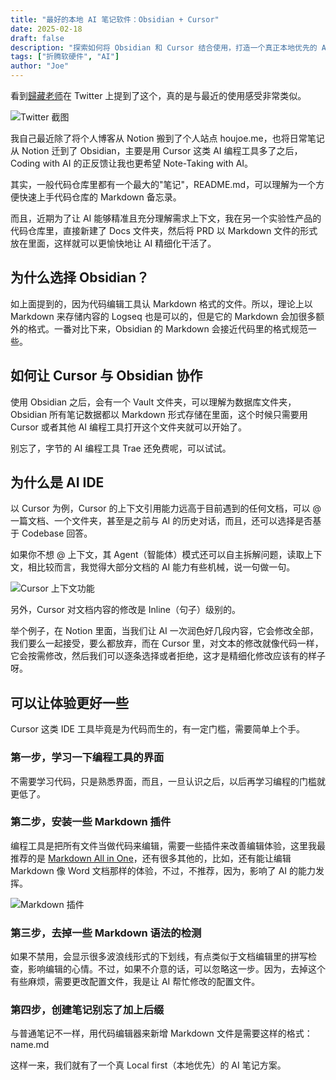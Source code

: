 ```yaml
---
title: "最好的本地 AI 笔记软件：Obsidian + Cursor"
date: 2025-02-18
draft: false
description: "探索如何将 Obsidian 和 Cursor 结合使用，打造一个真正本地优先的 AI 笔记解决方案"
tags: ["折腾软硬件", "AI"]
author: "Joe"
---
```


看到[歸藏老师](https://x.com/op7418/status/1891827233423012308)在 Twitter 上提到了这个，真的是与最近的使用感受非常类似。

![Twitter 截图](/images/posts/best-local-ai-note-taking-tools/twitter-screenshot.webp)

我自己最近除了将个人博客从 Notion 搬到了个人站点 houjoe.me，也将日常笔记从 Notion 迁到了 Obsidian，主要是用 Cursor 这类 AI 编程工具多了之后，Coding with AI 的正反馈让我也更希望 Note-Taking with AI。

其实，一般代码仓库里都有一个最大的"笔记"，README.md，可以理解为一个方便快速上手代码仓库的 Markdown 备忘录。

而且，近期为了让 AI 能够精准且充分理解需求上下文，我在另一个实验性产品的代码仓库里，直接新建了 Docs 文件夹，然后将 PRD 以 Markdown 文件的形式放在里面，这样就可以更愉快地让 AI 精细化干活了。

## 为什么选择 Obsidian？

如上面提到的，因为代码编辑工具认 Markdown 格式的文件。所以，理论上以 Markdown 来存储内容的 Logseq 也是可以的，但是它的 Markdown 会加很多额外的格式。一番对比下来，Obsidian 的 Markdown 会接近代码里的格式规范一些。

## 如何让 Cursor 与 Obsidian 协作

使用 Obsidian 之后，会有一个 Vault 文件夹，可以理解为数据库文件夹，Obsidian 所有笔记数据都以 Markdown 形式存储在里面，这个时候只需要用 Cursor 或者其他 AI 编程工具打开这个文件夹就可以开始了。

别忘了，字节的 AI 编程工具 Trae 还免费呢，可以试试。

## 为什么是 AI IDE

以 Cursor 为例，Cursor 的上下文引用能力远高于目前遇到的任何文档，可以 @ 一篇文档、一个文件夹，甚至是之前与 AI 的历史对话，而且，还可以选择是否基于 Codebase 回答。

如果你不想 @ 上下文，其 Agent（智能体）模式还可以自主拆解问题，读取上下文，相比较而言，我觉得大部分文档的 AI 能力有些机械，说一句做一句。

![Cursor 上下文功能](/images/posts/best-local-ai-note-taking-tools/cursor-context.webp)

另外，Cursor 对文档内容的修改是 Inline（句子）级别的。

举个例子，在 Notion 里面，当我们让 AI 一次润色好几段内容，它会修改全部，我们要么一起接受，要么都放弃，而在 Cursor 里，对文本的修改就像代码一样，它会按需修改，然后我们可以逐条选择或者拒绝，这才是精细化修改应该有的样子呀。

## 可以让体验更好一些

Cursor 这类 IDE 工具毕竟是为代码而生的，有一定门槛，需要简单上个手。

### 第一步，学习一下编程工具的界面

不需要学习代码，只是熟悉界面，而且，一旦认识之后，以后再学习编程的门槛就更低了。

### 第二步，安装一些 Markdown 插件

编程工具是把所有文件当做代码来编辑，需要一些插件来改善编辑体验，这里我最推荐的是 [Markdown All in One](https://marketplace.cursorapi.com/items?itemName=yzhang.markdown-all-in-one)，还有很多其他的，比如，还有能让编辑 Markdown 像 Word 文档那样的体验，不过，不推荐，因为，影响了 AI 的能力发挥。

![Markdown 插件](/images/posts/best-local-ai-note-taking-tools/markdown-plugin.webp)

### 第三步，去掉一些 Markdown 语法的检测

如果不禁用，会显示很多波浪线形式的下划线，有点类似于文档编辑里的拼写检查，影响编辑的心情。不过，如果不介意的话，可以忽略这一步。因为，去掉这个有些麻烦，需要更改配置文件，我是让 AI 帮忙修改的配置文件。

### 第四步，创建笔记别忘了加上后缀

与普通笔记不一样，用代码编辑器来新增 Markdown 文件是需要这样的格式：name.md

这样一来，我们就有了一个真 Local first（本地优先）的 AI 笔记方案。 